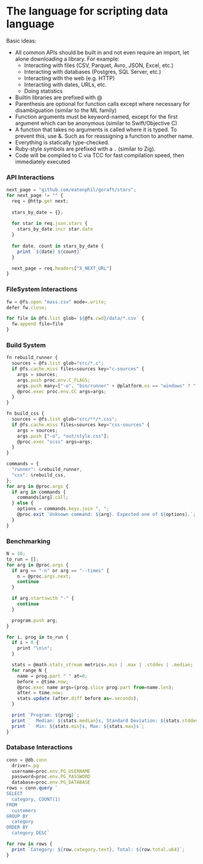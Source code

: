 # The language for scripting data language

Basic ideas:
* All common APIs should be built in and not even require an import, let alone downloading a library. For example:
  * Interacting with files (CSV, Parquet, Avro, JSON, Excel, etc.)
  * Interacting with databases (Postgres, SQL Server, etc.)
  * Interacting with the web (e.g. HTTP)
  * Interacting with dates, URLs, etc.
  * Doing statistics
* Builtin libraries are prefixed with @
* Parenthesis are optional for function calls except where necessary for disambiguation (similar to the ML family)
* Function arguments must be keyword-named, except for the first argument which can be anonymous (similar to Swift/Objective C)
* A function that takes no arguments is called where it is typed. To prevent this, use &. Such as for reassigning a function to another name.
* Everything is statically type-checked.
* Ruby-style symbols are prefixed with a `.` (similar to Zig).
* Code will be compiled to C via TCC for fast compilation speed, then immediately executed

### API Interactions

```jsx
next_page = "github.com/eatonphil/goraft/stars";
for next_page != "" {
  req = @http.get next;
	
  stars_by_date = {};
	
  for star in req.json.stars {
    stars_by_date.incr star.date
  }
	
  for date, count in stars_by_date {
    print `${date} ${count}`
  }

  next_page = req.headers["X_NEXT_URL"]
}
```

### FileSystem Interactions

```jsx
fw = @fs.open "mass.csv" mode=.write;
defer fw.close;

for file in @fs.list glob=`${@fs.cwd}/data/*.csv` {
  fw.append file=file
}
```

### Build System

```jsx
fn rebuild_runner {
  sources = @fs.list glob="src/*.c";
  if @fs.cache.miss files=sources key="c-sources" {
    args = sources;
    args.push proc.env.C_FLAGS;
    args.push many=["-o", "bin/runner" + @platform.os == "windows" ? ".exe" : ""];
    @proc.exec proc.env.CC args=args;
  }
}

fn build_css {
  sources = @fs.list glob="src/**/*.css";
  if @fs.cache.miss files=sources key="css-sources" {
    args = sources;
    args.push ["-o", "out/style.css"];
    @proc.exec "scss" args=args;
  }
}

commands = {
  "runner": &rebuild_runner,
  "css": &rebuild_css,
};
for arg in @proc.args {
  if arg in commands {
    commands[arg].call;
  } else {
    options = commands.keys.join ", ";
    @proc.exit `Unknown command: ${arg}. Expected one of ${options}.`;
  }
}
```

### Benchmarking

```jsx
N = 10;
to_run = [];
for arg in @proc.args {
  if arg == "-n" or arg == "--times" {
    n = @proc.args.next;
    continue
  }

  if arg.startswith "-" {
    continue
  }

  program.push arg; 
}

for i, prog in to_run {
  if i > 0 {
    print "\n\n";
  }

  stats = @math.stats_stream metrics=.min | .max | .stddev | .median;
  for range N {
    name = prog.part " " at=0;
    before = @time.now;
    @proc.exec name args=(prog.slice prog.part from=name.len);
    after = time.now;
    stats.update (after.diff before as=.seconds);
  }

  print `Program: ${prog}`;
  print `  Median: ${stats.median}s, Standard Deviation: ${stats.stddev}s`;
  print `  Min: ${stats.min}s, Max: ${stats.max}s`;
}
```

### Database Interactions

```jsx
conn = @db.conn
  driver=.pg
  username=proc.env.PG_USERNAME
  password=proc.env.PG_PASSWORD
  database=proc.env.PG_DATABASE
rows = conn.query `
SELECT
  category, COUNT(1)
FROM
  customers
GROUP BY
  category
ORDER BY
  category DESC`

for row in rows {
  print `Category: ${row.category.text}, Total: ${row.total.u64}`;
}
```
